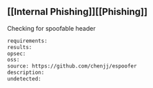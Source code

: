 
## [[Internal Phishing]][[Phishing]]
Checking for spoofable header

```meta
requirements: 
results: 
opsec: 
oss: 
source: https://github.com/chenjj/espoofer
description: 
undetected: 
```
